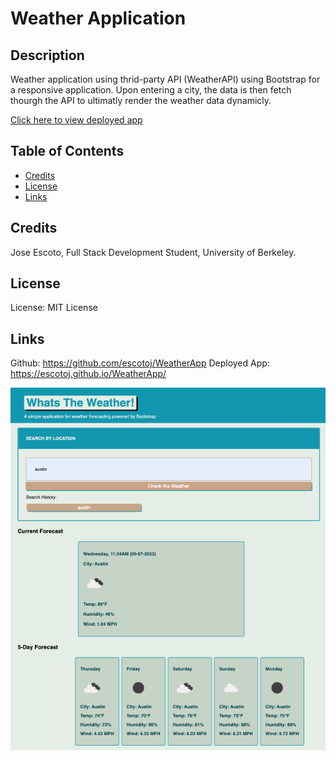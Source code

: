# Weather Application

## Description

Weather application using thrid-party API (WeatherAPI) using Bootstrap for a responsive application. Upon entering a city, the data is then fetch thourgh the API to ultimatly render the weather data dynamicly.

[Click here to view deployed app](https://escotoj.github.io/WeatherApp/)

## Table of Contents

- [Credits](#Credits)
- [License](#License)
- [Links](#Links)

## Credits

Jose Escoto, Full Stack Development Student, University of Berkeley.

## License

License: MIT License

## Links

Github: https://github.com/escotoj/WeatherApp
Deployed App: https://escotoj.github.io/WeatherApp/

![this is an image](images/weatherAppUpdate.png)

